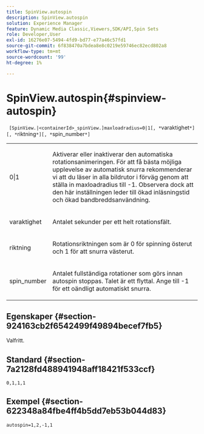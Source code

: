 ```yaml
---
title: SpinView.autospin
description: SpinView.autospin
solution: Experience Manager
feature: Dynamic Media Classic,Viewers,SDK/API,Spin Sets
role: Developer,User
exl-id: 16276e07-5494-4fd9-bd77-e77a46c57fd1
source-git-commit: 6f838470a7bdea8e8c0219e59746ec82ecd802a8
workflow-type: tm+mt
source-wordcount: '99'
ht-degree: 1%

---
```


# SpinView.autospin{#spinview-autospin}

` [SpinView.|<containerId>_spinView.]maxloadradius=0|1[, *`varaktighet`*][, *`riktning`*][, *`spin_number`*]`

<table id="table_49FFD1BC53B846F09A6D214BC8C5C3FE"> 
 <tbody> 
  <tr> 
   <td colname="col1"> <p> <span class="codeph"> 0|1</span> </p> </td> 
   <td colname="col2"> <p> Aktiverar eller inaktiverar den automatiska rotationsanimeringen. För att få bästa möjliga upplevelse av automatisk snurra rekommenderar vi att du läser in alla bildrutor i förväg genom att ställa in <span class="codeph"> maxloadradius</span> till <span class="codeph"> -1</span>. Observera dock att den här inställningen leder till ökad inläsningstid och ökad bandbreddsanvändning. </p> </td> 
  </tr> 
  <tr> 
   <td colname="col1"> <p><span class="codeph"><span class="varname"> varaktighet</span></span> </p> </td> 
   <td colname="col2"> <p> Antalet sekunder per ett helt rotationsfält. </p> </td> 
  </tr> 
  <tr> 
   <td colname="col1"> <p> <span class="codeph"><span class="varname"> riktning</span></span> </p> </td> 
   <td colname="col2"> <p> Rotationsriktningen som är <span class="codeph"> 0</span> för spinning österut och <span class="codeph"> 1</span> för att snurra västerut. </p> </td> 
  </tr> 
  <tr> 
   <td colname="col1"> <p> <span class="codeph"><span class="varname"> spin_number</span></span> </p> </td> 
   <td colname="col2"> <p> Antalet fullständiga rotationer som görs innan autospin stoppas. Talet är ett flyttal. Ange till <span class="codeph"> -1</span> för ett oändligt automatiskt snurra. </p> </td> 
  </tr> 
 </tbody> 
</table>

## Egenskaper {#section-924163cb2f6542499f49894becef7fb5}

Valfritt.

## Standard {#section-7a2128fd488941948aff18421f533ccf}

`0,1,1,1`

## Exempel {#section-622348a84fbe4ff4b5dd7eb53b044d83}

`autospin=1,2,-1,1`
